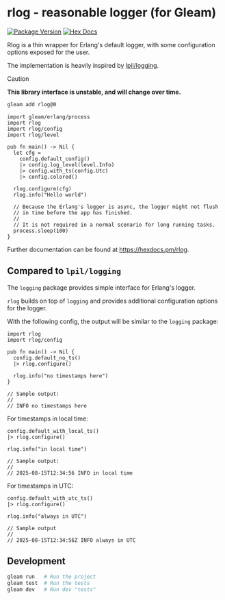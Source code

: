 # rlog - reasonable logger (for Gleam)

[![Package Version](https://img.shields.io/hexpm/v/reasonable_logger)](https://hex.pm/packages/reasonable_logger)
[![Hex Docs](https://img.shields.io/badge/hex-docs-ffaff3)](https://hexdocs.pm/reasonable_logger/)

Rlog is a thin wrapper for Erlang's default logger, with some
configuration options exposed for the user.

The implementation is heavily inspired by [lpil/logging](https://github.com/lpil/logging).

> [!CAUTION]
> **This library interface is unstable, and will change over time.**

```sh
gleam add rlog@0
```

```gleam
import gleam/erlang/process
import rlog
import rlog/config
import rlog/level

pub fn main() -> Nil {
  let cfg =
    config.default_config()
    |> config.log_level(level.Info)
    |> config.with_ts(config.Utc)
    |> config.colored()

  rlog.configure(cfg)
  rlog.info("Hello world")

  // Because the Erlang's logger is async, the logger might not flush
  // in time before the app has finished.
  //
  // It is not required in a normal scenario for long running tasks.
  process.sleep(100)
}
```

Further documentation can be found at <https://hexdocs.pm/rlog>.

## Compared to `lpil/logging`

The `logging` package provides simple interface for Erlang's logger.

`rlog` builds on top of `logging` and provides additional configuration
options for the logger.

With the following config, the output will be similar to the `logging`
package:

```gleam
import rlog
import rlog/config

pub fn main() -> Nil {
  config.default_no_ts()
  |> rlog.configure()

  rlog.info("no timestamps here")
}

// Sample output:
//
// INFO no timestamps here
```

For timestamps in local time:

```gleam
config.default_with_local_ts()
|> rlog.configure()

rlog.info("in local time")

// Sample output:
//
// 2025-08-15T12:34:56 INFO in local time
```

For timestamps in UTC:

```gleam
config.default_with_utc_ts()
|> rlog.configure()

rlog.info("always in UTC")

// Sample output
//
// 2025-08-15T12:34:56Z INFO always in UTC
```


## Development

```sh
gleam run   # Run the project
gleam test  # Run the tests
gleam dev   # Run dev "tests"
```

